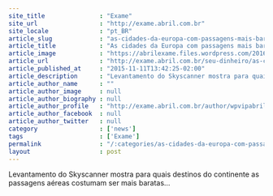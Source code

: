 ```yaml
---
site_title               : "Exame"
site_url                 : "http://exame.abril.com.br"
site_locale              : "pt_BR"
article_slug             : "as-cidades-da-europa-com-passagens-mais-baratas-e-mais-caras"
article_title            : "As cidades da Europa com passagens mais baratas e mais caras"
article_image            : "https://abrilexame.files.wordpress.com/2016/09/size_960_16_9_aviao-europa2.jpg?quality=70&strip=all&w=960"
article_url              : "http://exame.abril.com.br/seu-dinheiro/as-cidades-da-europa-com-passagens-mais-baratas-e-mais-caras/"
article_published_at     : "2015-11-11T13:42:25-02:00"
article_description      : "Levantamento do Skyscanner mostra para quais destinos do continente as passagens aéreas costumam ser mais baratas..."
article_author_name      : ""
article_author_image     : null
article_author_biography : null
article_author_profile   : "http://exame.abril.com.br/author/wpvipabril/"
article_author_facebook  : null
article_author_twitter   : null
category                 : ['news']
tags                     : ['Exame']
permalink                : "/:categories/as-cidades-da-europa-com-passagens-mais-baratas-e-mais-caras/"
layout                   : post
---
```


Levantamento do Skyscanner mostra para quais destinos do continente as passagens aéreas costumam ser mais baratas...
